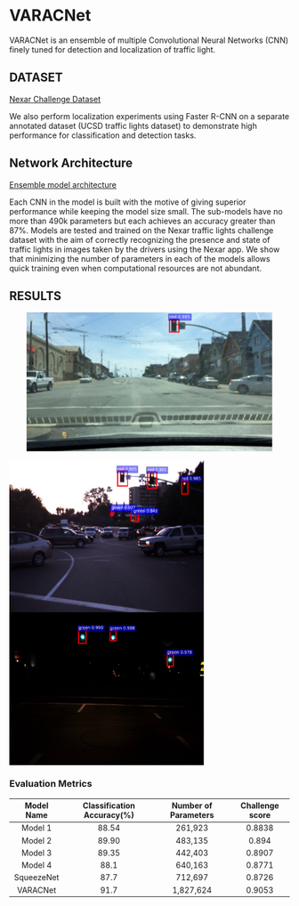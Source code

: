 # VARACNet
VARACNet is an ensemble of multiple Convolutional Neural Networks (CNN) finely tuned for detection and localization of traffic light. 

## DATASET
[Nexar Challenge Dataset](https://challenge.getnexar.com/challenge-1)

We also perform localization experiments using Faster R-CNN on a separate annotated dataset (UCSD traffic lights dataset) to demonstrate high performance for classification and detection tasks.

## Network Architecture
[Ensemble model architecture](https://raw.githubusercontent.com/Adityav2410/VARACNet/master/assets/images/model.png)

Each CNN in the model is built with the motive of giving superior performance while keeping the model size small. The sub-models have no more than 490k parameters but each achieves an accuracy greater than 87%. Models are tested and trained on the Nexar traffic lights challenge dataset with the aim of correctly recognizing the presence and state of traffic lights in images taken by the drivers using the Nexar app. We show that minimizing the number of parameters in each of the models allows quick training even when computational resources are not abundant.


## RESULTS
<p align="center">
<img src="https://github.com/Adityav2410/VARACNet/blob/master/assets/images/dayTraffic2.png" height=250 align="center" />


<img src="https://github.com/Adityav2410/VARACNet/blob/master/assets/images/dayTraffic1.png" width=350 height=275 align="middle" >                   <img src="https://github.com/Adityav2410/VARACNet/blob/master/assets/images/nightTraffic.png" width=350 height=275 align="middle" >
</p>





### Evaluation Metrics

|    Model Name | Classification Accuracy(%) | Number of Parameters |  Challenge score | 
|:-------------:|:--------------------------:|:--------------------:|:----------------:|
|   Model 1     |            88.54           |        261,923       |       0.8838     |
|   Model 2     |            89.90           |        483,135       |       0.894      |
|   Model 3     |            89.35           |        442,403       |       0.8907     |
|   Model 4     |            88.1            |        640,163       |       0.8771     |
|   SqueezeNet  |            87.7            |        712,697       |       0.8726     |
|   VARACNet    |            91.7            |        1,827,624     |       0.9053     |
